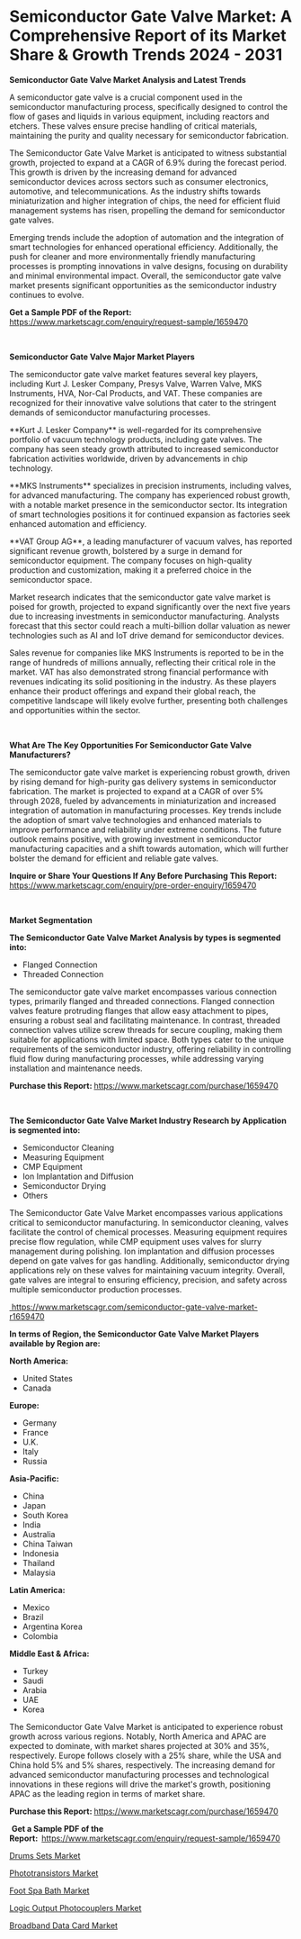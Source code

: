 <p><h1>Semiconductor Gate Valve Market: A Comprehensive Report of its Market Share & Growth Trends 2024 - 2031</h1></p><p><strong>Semiconductor Gate Valve Market Analysis and Latest Trends</strong></p>
<p><p>A semiconductor gate valve is a crucial component used in the semiconductor manufacturing process, specifically designed to control the flow of gases and liquids in various equipment, including reactors and etchers. These valves ensure precise handling of critical materials, maintaining the purity and quality necessary for semiconductor fabrication.</p><p>The Semiconductor Gate Valve Market is anticipated to witness substantial growth, projected to expand at a CAGR of 6.9% during the forecast period. This growth is driven by the increasing demand for advanced semiconductor devices across sectors such as consumer electronics, automotive, and telecommunications. As the industry shifts towards miniaturization and higher integration of chips, the need for efficient fluid management systems has risen, propelling the demand for semiconductor gate valves. </p><p>Emerging trends include the adoption of automation and the integration of smart technologies for enhanced operational efficiency. Additionally, the push for cleaner and more environmentally friendly manufacturing processes is prompting innovations in valve designs, focusing on durability and minimal environmental impact. Overall, the semiconductor gate valve market presents significant opportunities as the semiconductor industry continues to evolve.</p></p>
<p><strong>Get a Sample PDF of the Report:&nbsp;</strong> <a href="https://www.marketscagr.com/enquiry/request-sample/1659470?utm_campaign=1186&utm_medium=2&utm_source=Github&utm_content=ia&utm_term=28092024&utm_id=semiconductor-gate-valve">https://www.marketscagr.com/enquiry/request-sample/1659470</a></p>
<p>&nbsp;</p>
<p><strong>Semiconductor Gate Valve Major Market Players</strong></p>
<p><p>The semiconductor gate valve market features several key players, including Kurt J. Lesker Company, Presys Valve, Warren Valve, MKS Instruments, HVA, Nor-Cal Products, and VAT. These companies are recognized for their innovative valve solutions that cater to the stringent demands of semiconductor manufacturing processes.</p><p>**Kurt J. Lesker Company** is well-regarded for its comprehensive portfolio of vacuum technology products, including gate valves. The company has seen steady growth attributed to increased semiconductor fabrication activities worldwide, driven by advancements in chip technology. </p><p>**MKS Instruments** specializes in precision instruments, including valves, for advanced manufacturing. The company has experienced robust growth, with a notable market presence in the semiconductor sector. Its integration of smart technologies positions it for continued expansion as factories seek enhanced automation and efficiency.</p><p>**VAT Group AG**, a leading manufacturer of vacuum valves, has reported significant revenue growth, bolstered by a surge in demand for semiconductor equipment. The company focuses on high-quality production and customization, making it a preferred choice in the semiconductor space.</p><p>Market research indicates that the semiconductor gate valve market is poised for growth, projected to expand significantly over the next five years due to increasing investments in semiconductor manufacturing. Analysts forecast that this sector could reach a multi-billion dollar valuation as newer technologies such as AI and IoT drive demand for semiconductor devices.</p><p>Sales revenue for companies like MKS Instruments is reported to be in the range of hundreds of millions annually, reflecting their critical role in the market. VAT has also demonstrated strong financial performance with revenues indicating its solid positioning in the industry. As these players enhance their product offerings and expand their global reach, the competitive landscape will likely evolve further, presenting both challenges and opportunities within the sector.</p></p>
<p>&nbsp;</p>
<p><strong>What Are The Key Opportunities For Semiconductor Gate Valve Manufacturers?</strong></p>
<p><p>The semiconductor gate valve market is experiencing robust growth, driven by rising demand for high-purity gas delivery systems in semiconductor fabrication. The market is projected to expand at a CAGR of over 5% through 2028, fueled by advancements in miniaturization and increased integration of automation in manufacturing processes. Key trends include the adoption of smart valve technologies and enhanced materials to improve performance and reliability under extreme conditions. The future outlook remains positive, with growing investment in semiconductor manufacturing capacities and a shift towards automation, which will further bolster the demand for efficient and reliable gate valves.</p></p>
<p><strong>Inquire or Share Your Questions If Any Before Purchasing This Report:</strong> <a href="https://www.marketscagr.com/enquiry/pre-order-enquiry/1659470?utm_campaign=1186&utm_medium=2&utm_source=Github&utm_content=ia&utm_term=28092024&utm_id=semiconductor-gate-valve">https://www.marketscagr.com/enquiry/pre-order-enquiry/1659470</a></p>
<p>&nbsp;</p>
<p><strong>Market Segmentation</strong></p>
<p><strong>The Semiconductor Gate Valve Market Analysis by types is segmented into:</strong></p>
<p><ul><li>Flanged Connection</li><li>Threaded Connection</li></ul></p>
<p><p>The semiconductor gate valve market encompasses various connection types, primarily flanged and threaded connections. Flanged connection valves feature protruding flanges that allow easy attachment to pipes, ensuring a robust seal and facilitating maintenance. In contrast, threaded connection valves utilize screw threads for secure coupling, making them suitable for applications with limited space. Both types cater to the unique requirements of the semiconductor industry, offering reliability in controlling fluid flow during manufacturing processes, while addressing varying installation and maintenance needs.</p></p>
<p><strong>Purchase this Report:&nbsp;</strong><a href="https://www.marketscagr.com/purchase/1659470?utm_campaign=1186&utm_medium=2&utm_source=Github&utm_content=ia&utm_term=28092024&utm_id=semiconductor-gate-valve">https://www.marketscagr.com/purchase/1659470</a></p>
<p>&nbsp;</p>
<p><strong>The Semiconductor Gate Valve Market Industry Research by Application is segmented into:</strong></p>
<p><ul><li>Semiconductor Cleaning</li><li>Measuring Equipment</li><li>CMP Equipment</li><li>Ion Implantation and Diffusion</li><li>Semiconductor Drying</li><li>Others</li></ul></p>
<p><p>The Semiconductor Gate Valve Market encompasses various applications critical to semiconductor manufacturing. In semiconductor cleaning, valves facilitate the control of chemical processes. Measuring equipment requires precise flow regulation, while CMP equipment uses valves for slurry management during polishing. Ion implantation and diffusion processes depend on gate valves for gas handling. Additionally, semiconductor drying applications rely on these valves for maintaining vacuum integrity. Overall, gate valves are integral to ensuring efficiency, precision, and safety across multiple semiconductor production processes.</p></p>
<p><a href="https://www.marketscagr.com/semiconductor-gate-valve-market-r1659470?utm_campaign=1186&utm_medium=2&utm_source=Github&utm_content=ia&utm_term=28092024&utm_id=semiconductor-gate-valve">&nbsp;https://www.marketscagr.com/semiconductor-gate-valve-market-r1659470</a></p>
<p><strong>In terms of Region, the Semiconductor Gate Valve Market Players available by Region are:</strong></p>
<p>
    <p> <strong> North America: </strong>
        <ul>
            <li>United States</li>
            <li>Canada</li>
        </ul>
        </p> 
    <p> <strong> Europe: </strong>
        <ul>
            <li>Germany</li>
            <li>France</li>
            <li>U.K.</li>
            <li>Italy</li>
            <li>Russia</li>
        </ul>
        </p> 
    <p> <strong> Asia-Pacific: </strong>
        <ul>
            <li>China</li>
            <li>Japan</li>
            <li>South Korea</li>
            <li>India</li>
            <li>Australia</li>
            <li>China Taiwan</li>
            <li>Indonesia</li>
            <li>Thailand</li>
            <li>Malaysia</li>
        </ul>
        </p> 
    <p> <strong> Latin America: </strong>
        <ul>
            <li>Mexico</li>
            <li>Brazil</li>
            <li>Argentina Korea</li>
            <li>Colombia</li>
        </ul>
        </p> 
    <p> <strong> Middle East & Africa: </strong>
        <ul>
            <li>Turkey</li>
            <li>Saudi</li>
            <li>Arabia</li>
            <li>UAE</li>
            <li>Korea</li>
        </ul>
    </p>
    </p>
<p><p>The Semiconductor Gate Valve Market is anticipated to experience robust growth across various regions. Notably, North America and APAC are expected to dominate, with market shares projected at 30% and 35%, respectively. Europe follows closely with a 25% share, while the USA and China hold 5% and 5% shares, respectively. The increasing demand for advanced semiconductor manufacturing processes and technological innovations in these regions will drive the market's growth, positioning APAC as the leading region in terms of market share.</p></p>
<p><strong>Purchase this Report: </strong><a href="https://www.marketscagr.com/purchase/1659470?utm_campaign=1186&utm_medium=2&utm_source=Github&utm_content=ia&utm_term=28092024&utm_id=semiconductor-gate-valve">https://www.marketscagr.com/purchase/1659470</a></p>
<p>&nbsp;<strong>Get a Sample PDF of the Report:&nbsp;&nbsp;</strong><a href="https://www.marketscagr.com/enquiry/request-sample/1659470?utm_campaign=1186&utm_medium=2&utm_source=Github&utm_content=ia&utm_term=28092024&utm_id=semiconductor-gate-valve">https://www.marketscagr.com/enquiry/request-sample/1659470</a></p>
<p><strong></strong></p>
<p><p><a href="https://www.linkedin.com/pulse/insights-drums-sets-market-share-competitive-landscape-period-cpdzf?utm_campaign=1186&utm_medium=2&utm_source=Github&utm_content=ia&utm_term=28092024&utm_id=semiconductor-gate-valve">Drums Sets Market</a></p><p><a href="https://issuu.com/reportprime-2/docs/phototransistors-market-size-2030.p_b9d9cf5d38b3dc?utm_campaign=1186&utm_medium=2&utm_source=Github&utm_content=ia&utm_term=28092024&utm_id=semiconductor-gate-valve">Phototransistors Market</a></p><p><a href="https://www.linkedin.com/pulse/global-foot-spa-bath-market-size-expected-reach-cagr-143-egwff?utm_campaign=1186&utm_medium=2&utm_source=Github&utm_content=ia&utm_term=28092024&utm_id=semiconductor-gate-valve">Foot Spa Bath Market</a></p><p><a href="https://issuu.com/reportprime-2/docs/logic-output-photocouplers-market-s_1d4207f8248d9d?utm_campaign=1186&utm_medium=2&utm_source=Github&utm_content=ia&utm_term=28092024&utm_id=semiconductor-gate-valve">Logic Output Photocouplers Market</a></p><p><a href="https://www.linkedin.com/pulse/global-broadband-data-card-market-size-trends-analysis-regional-ji16e?utm_campaign=1186&utm_medium=2&utm_source=Github&utm_content=ia&utm_term=28092024&utm_id=semiconductor-gate-valve">Broadband Data Card Market</a></p></p>